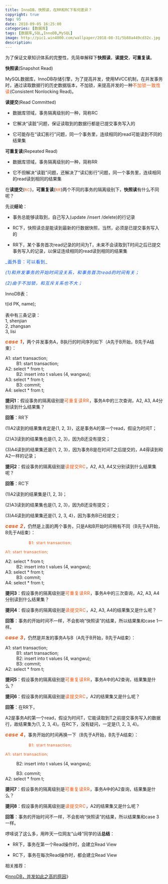 ```yaml
---
title: InnoDB，快照读，在RR和RC下有何差异？
copyright: true
top: 95
date: 2018-09-05 16:25:00
categories: [数据库]
tags: [数据库,SQL,InnoDB,MySQL]
image: http://pic1.win4000.com/wallpaper/2018-08-31/5b88a449cd32c.jpg
description: 
---
```


<span></span>

<!--more-->

为了保证文章知识体系的完整性，先简单解释下**快照读**，**读提交**，**可重复读**。
  

**快照读**(Snapshot Read)

MySQL数据库，InnoDB存储引擎，为了提高并发，使用MVCC机制，在并发事务时，通过读取数据行的历史数据版本，不加锁，来提高并发的一种<span style="letter-spacing: 1px;font-size: 14px;color: rgb(255, 76, 0);">不加锁一致性读</span>(Consistent Nonlocking Read)。

  

**读提交**(Read Committed)

*   数据库领域，事务隔离级别的一种，简称RC
    
*   它解决“读脏”问题，保证读取到的数据行都是已提交事务写入的
    
*   它可能存在“读幻影行”问题，同一个事务里，连续相同的read可能读到不同的结果集
    

  

**可重复读**(Repeated Read)

*   数据库领域，事务隔离级别的一种，简称RR
    
*   它不但解决“读脏”问题，还解决了“读幻影行”问题，同一个事务里，连续相同的read读到相同的结果集
    

  

在**读提交**(<span style="color: rgb(255, 76, 0);letter-spacing: 1px;font-size: 12px;">RC</span>)，**可重复读**(<span style="color: rgb(255, 76, 0);letter-spacing: 1px;font-size: 12px;">RR</span>)两个不同的事务的隔离级别下，**快照读**有什么不同呢？  

  

先说**结论**：

*   事务总能够读取到，自己写入(update /insert /delete)的行记录
    
*   RC下，快照读总是能读到最新的行数据快照，当然，必须是已提交事务写入的
    
*   RR下，某个事务首次read记录的时间为T，未来不会读取到T时间之后已提交事务写入的记录，以保证连续相同的read读到相同的结果集  
    
<span style="font-size: 14px;letter-spacing: 1px;color: rgb(0, 82, 255);">
_画外音：可以看到_</span>

<span style="font-size: 14px;letter-spacing: 1px;color: rgb(0, 82, 255);">_(1)和并发事务的开始时间没关系，和事务首次read的时间有关；_</span>

<span style="font-size: 14px;letter-spacing: 1px;color: rgb(0, 82, 255);">_(2)由于不加锁，和互斥关系也不大；_</span>

  
InnoDB表：  

t(id PK, name);  
   
表中有三条记录：  
1, shenjian  
2, zhangsan  
3, lisi

  

<span style="color: rgb(255, 76, 0);font-size: 16px;"><em><strong><span style="letter-spacing: 1px;font-size: 16px;">case 1</span></strong></em></span>，两个并发事务A，B执行的时间序列如下（A先于B开始，B先于A结束）：

A1: start transaction;  
         B1: start transaction;  
A2: select * from t;  
         B2: insert into t values (4, wangwu);  
A3: select * from t;  
         B3: commit;  
A4: select * from t;

  

**提问1**：假设事务的隔离级别是<span style="color: rgb(255, 76, 0);letter-spacing: 1px;font-size: 14px;">可重复读RR</span>，事务A中的三次查询，A2, A3, A4分别读到什么结果集？

**回答**：RR下

(1)A2读到的结果集肯定是{1, 2, 3}，这是事务A的第一个read，假设为时间T；

(2)A3读到的结果集也是{1, 2, 3}，因为B还没有提交；

(3)A4读到的结果集还是{1, 2, 3}，因为事务B是在时间T之后提交的，A4得读到和A2一样的记录；

  
**提问2**：假设事务的隔离级别是<span style="color: rgb(255, 76, 0);letter-spacing: 1px;font-size: 14px;">读提交RC</span>，A2, A3, A4又分别读到什么结果集呢？

**回答**：RC下

(1)A2读到的结果集是{1, 2, 3}；

(2)A3读到的结果集也是{1, 2, 3}，因为B还没有提交；

(3)A4读到的结果集还是{1, 2, 3, 4}，因为事务B已经提交；

  

<span style="color: rgb(255, 76, 0);font-size: 16px;"><em><strong><span style="letter-spacing: 1px;font-size: 16px;">case 2</span></strong></em></span>，仍然是上面的两个事务，只是A和B开始时间稍有不同（B先于A开始，B先于A结束）：  

         <span style="margin: 0px;padding: 0px;color: rgb(255, 76, 0);letter-spacing: 1px;font-size: 12px;">&nbsp; &nbsp; &nbsp; &nbsp;&nbsp; B1: start transaction;</span>

<span style="margin: 0px;padding: 0px;color: rgb(255, 76, 0);letter-spacing: 1px;font-size: 12px;">A1: start transaction;</span>

A2: select * from t;  
         B2: insert into t values (4, wangwu);  
A3: select * from t;  
         B3: commit;  
A4: select * from t;  

  

**提问3**：假设事务的隔离级别是<span style="color: rgb(255, 76, 0);letter-spacing: 1px;font-size: 14px;">可重复读RR</span>，事务A中的三次查询，A2, A3, A4分别读到什么结果集？  

**提问4**：假设事务的隔离级别是<span style="color: rgb(255, 76, 0);letter-spacing: 1px;font-size: 14px;">读提交RC</span>，A2, A3, A4的结果集又是什么呢？  
  

**回答**：事务的开始时间不一样，不会影响“快照读”的结果，所以结果集和case 1一样。

  

<span style="color: rgb(255, 76, 0);font-size: 16px;"><em><strong><span style="letter-spacing: 1px;font-size: 16px;">case 3</span></strong></em></span>，仍然是并发的事务A与B（A先于B开始，B先于A结束）：

A1: start transaction;  
         B1: start transaction;  
         B2: insert into t values (4, wangwu);  
         B3: commit;  
A2: select * from t;  

  

**提问5**：假设事务的隔离级别是<span style="color: rgb(255, 76, 0);letter-spacing: 1px;font-size: 14px;">可重复读RR</span>，事务A中的A2查询，结果集是什么？  

**提问6**：假设事务的隔离级别是<span style="color: rgb(255, 76, 0);letter-spacing: 1px;font-size: 14px;">读提交RC</span>，A2的结果集又是什么呢？  

  

**回答**：在RR下，

A2是事务A的第一个read，假设为时间T，它能读取到T之前提交事务写入的数据行，故结果集为{1, 2, 3, 4}。在RC下，没有疑问，一定是{1, 2, 3, 4}。

  

<span style="color: rgb(255, 76, 0);font-size: 16px;"><em><strong><span style="letter-spacing: 1px;font-size: 16px;">case 4</span></strong></em></span>，事务开始的时间再换一下（B先于A开始，B先于A结束）：

         <span style="color: rgb(255, 76, 0);letter-spacing: 1px;font-size: 12px;">&nbsp; &nbsp; &nbsp; &nbsp;&nbsp; B1: start transaction;</span>

<span style="color: rgb(255, 76, 0);letter-spacing: 1px;font-size: 12px;display: inline !important;float: none;background-color: transparent;">A1: start transaction;</span>

         B2: insert into t values (4, wangwu);  

         B3: commit;  
A2: select * from t;

  

**提问7**：假设事务的隔离级别是<span style="color: rgb(255, 76, 0);letter-spacing: 1px;font-size: 14px;">可重复读RR</span>，事务A中的A2查询，结果集是什么？  

**提问8**：假设事务的隔离级别是<span style="color: rgb(255, 76, 0);letter-spacing: 1px;font-size: 14px;">读提交RC</span>，A2的结果集又是什么呢？

  

**回答**：事务的开始时间不一样，不会影响“快照读”的结果，所以结果集和case 3一样。

  

啰嗦说了这么多，用昨天一位网友“山峰”同学的话**总结**：

*   RR下，事务在第一个Read操作时，会建立Read View
    
*   RC下，事务在每次Read操作时，都会建立Read View

  

相关推荐：  

《[InnoDB，并发如此之高的原因](https://yfzhou.coding.me/2018/08/14/InnoDB%E5%B9%B6%E5%8F%91%E5%A6%82%E6%AD%A4%E9%AB%98%EF%BC%8C%E5%8E%9F%E5%9B%A0%E7%AB%9F%E7%84%B6%E5%9C%A8%E8%BF%99%EF%BC%9F/)》